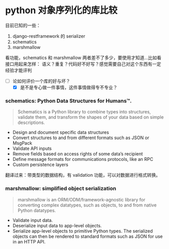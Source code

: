 # python 对象序列化的库比较

目前已知的一些：

1. django-restframework 的 serializer
2. schematics
3. marshmallow

看功能，schematics 和 marshmallow 两者差不了多少，要使用才知道...比如看接口用起来怎样：
语义？重复？代码好不好写？感觉需要自己对这个东西有一定经验才能评判

- [ ] 论如何评价一个库的好与坏？
  - [x] 是不是专心做一件事情，这件事情做得专不专业？

### schematics: Python Data Structures for Humans™.

> Schematics is a Python library to combine types into structures, validate them, and transform the shapes of your data based on simple descriptions.

- Design and document specific data structures
- Convert structures to and from different formats such as JSON or MsgPack
- Validate API inputs
- Remove fields based on access rights of some data’s recipient
- Define message formats for communications protocols, like an RPC
- Custom persistence layers

翻译过来：带类型的数据结构，有 validation 功能，可以对数据进行格式转换。

### marshmallow: simplified object serialization

> marshmallow is an ORM/ODM/framework-agnostic library for converting complex datatypes, such as objects, to and from native Python datatypes.

- Validate input data.
- Deserialize input data to app-level objects.
- Serialize app-level objects to primitive Python types. The serialized objects can then be rendered to standard formats such as JSON for use in an HTTP API.
